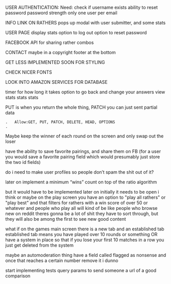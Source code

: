 USER AUTHENTICATION:
Need:
check if username exists
ability to reset password
password strength
only one user per email


INFO LINK ON RATHERS
pops up modal with user submitter, and some stats

USER PAGE
display stats
option to log out
option to reset password

FACEBOOK API
for sharing rather combos

CONTACT
maybe in a copyright footer at the bottom

GET LESS IMPLEMENTED SOON FOR STYLING

CHECK NICER FONTS


LOOK INTO AMAZON SERVICES FOR DATABASE






timer for how long it takes
option to go back and change your answers
view stats stats stats

PUT is when you return the whole thing, PATCH you can just sent partial data

	.	Allow:GET, PUT, PATCH, DELETE, HEAD, OPTIONS
	.	

Maybe keep the winner of each round on the screen and only swap out the loser

have the ability to save favorite pairings, and share them on FB
(for a user you would save a favorite pairing field which would presumably just store the two id fields)

do i need to make user profiles so people don’t spam the shit out of it?

later on implement a minimum “wins” count on top of the ratio algorithm 

but it would have to be implemented later on
initially it needs to be open i think
or maybe on the play screen
you have an option to "play all rathers"
or "play best"
and that filters for rathers with a win score of over 50 or whatever
and people who play all will kind of be like people who browse new on reddit
theres gonna be a lot of shit they have to sort through, but they will also be among the first to see new good content

what if
on the games main screen
there is a new tab
and an established tab
established tab means you have played over 10 rounds or something
OR
have a system in place so that if you lose your first 10 matches in a row you just get deleted from the system

maybe an automoderation thing
have a field called flagged as nonsense
and once that reaches a certain number
remove it
i dunno

start implementing tests
query params to send someone a url of a good comparison
